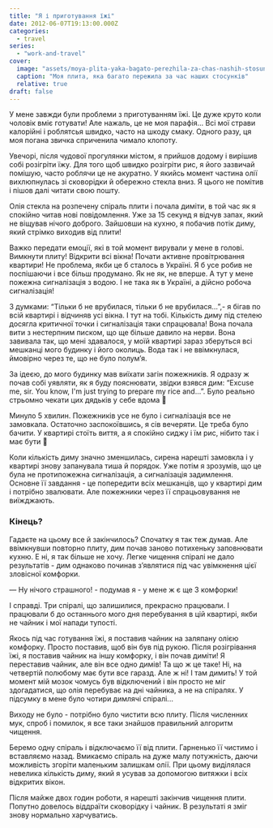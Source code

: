 ```yaml
---
title: "Я і приготування їжі"
date: 2012-06-07T19:13:00.000Z
categories:
  - travel
series:
  - "work-and-travel"
cover:
  image: "assets/moya-plita-yaka-bagato-perezhila-za-chas-nashih-stosunkiv-0679.jpg"
  caption: "Моя плита, яка багато пережила за час наших стосунків"
  relative: true
draft: false
---
```


У мене завжди були проблеми з приготуванням їжі. Це дуже круто коли чоловік вміє готувати! Але нажаль, це не моя парафія… Всі мої страви калорійні і роблятсья швидко, часто на шкоду смаку. Одного разу, ця моя погана звичка сприченила чимало клопоту.

Увечорі, після чудової прогулянки містом, я прийшов додому і вирішив собі розігріти їжу. Для того щоб швидко розігріти рис, я його зазвичай помішую, часто роблячи це не акуратно. У якийсь момент частина олії вихлюпнулась зі сковорідки й обережно стекла вниз. Я цього не помітив і пішов далі читати свою пошту.

Олія стекла на розпечену спіраль плити і почала диміти, в той час як я спокійно читав нові повідомлення. Уже за 15 секунд я відчув запах, який не віщував нічого доброго. Зайшовши на кухню, я побачив потік диму, який стрімко виходив від плити!

Важко передати емоції, які в той момент вирували у мене в голові. Вимкнути плиту! Відкрити всі вікна! Почати активне провітрювання квартири! Не проблема, якби це б сталось в Україні. Я б усе робив не поспішаючи і все більш продумано. Як не як, не вперше. А тут у мене пожежна сигналізація з водою. І не така як в Україні, а дійсно робоча сигналізація!

З думками: “Тільки б не врубилася, тільки б не врубилася…”,- я бігав по всій квартирі і відчиняв усі вікна. І тут на тобі. Кількість диму під стелею досягла критичної точки і сигналізація таки спрацювала! Вона почала вити з нестерпним писком, що ще більше давило на нерви. Вона завивала так, що мені здавалося, у моїй квартирі зараз зберуться всі мешканці мого будинку і його околиць. Вода так і не ввімкнулася, ймовірно через те, що не було полум’я.

За ідеєю, до мого будинку мав виїхати загін пожежників. Я одразу ж почав собі уявляти, як я буду пояснювати, звідки взявся дим: “Excuse me, sir. You know, I'm just trying to prepare my rice and...”. Було реально стрьомно чекати цих дядьків у себе вдома 🙂

Минуло 5 хвилин. Пожежників усе не було і сигналізація все не замовкала. Остаточно заспокоївшись, я сів вечеряти. Це треба було бачити. У квартирі стоїть виття, а я спокійно сиджу і їм рис, нібито так і має бути 🙂

Коли кількість диму значно зменшилась, сирена нарешті замовкла і у квартирі знову запанувала тиша й порядок. Уже потім я зрозумів, що це була не протипожежна сигналізація, а сигналізація задимлення. Основне її завдання - це попередити всіх мешканців, що у квартирі дим і потрібно звалювати. Але пожежники через її спрацьовування не виїжджають.

### Кінець?

Гадаєте на цьому все й закінчилось? Спочатку я так теж думав. Але ввімкнувши повторно плиту, дим почав заново потихеньку заповнювати кухню. Е ні, я так більше не хочу. Легке чищення спіралі не дало результатів - дим однаково починав з’являтися під час увімкнення цієї зловісної комфорки.

— Ну нічого страшного! - подумав я - у мене ж є ще 3 комфорки!

І справді. Три спіралі, що залишилися, прекрасно працювали. І працювали б до останнього мого дня перебування в цій квартирі, якби не чайник і мої напади тупості.

Якось під час готування їжі, я поставив чайник на заляпану олією комфорку. Просто поставив, щоб він був під рукою. Після розігрівання їжі, я поставив чайник на іншу комфорку, і він почав диміти! Я переставив чайник, але він все одно димів! Та що ж це таке! Ні, на четвертій полюбому має бути все гаразд. Але ж ні! І там димить! У той момент мій мозок чомусь був відключений і він просто не міг здогадатися, що олія перебуває на дні чайника, а не на спіралях. У підсумку в мене було чотири димлячі спіралі...

Виходу не було - потрібно було чистити всю плиту. Після численних мук, спроб і помилок, я все таки знайшов правильний алгоритм чищення.

Беремо одну спіраль і відключаємо її від плити. Гарненько її чистимо і вставляємо назад. Вмикаємо спіраль на дуже малу потужність, даючи можливість згоріти маленьким залишкам олії. При цьому виділялася невелика кількість диму, який я усував за допомогою витяжки і всіх відкритих вікон.

Після майже двох годин роботи, я нарешті закінчив чищення плити. Попутно довелось віддраїти сковорідку і чайник. В результаті я зміг знову нормально харчуватись.
